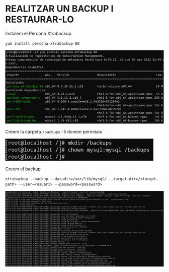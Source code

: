 # REALITZAR UN BACKUP I RESTAURAR-LO

Instalem el Percona Xtrabackup

`yum install percona-xtrabackup-80`

![ScreenShot](imgs/install.png)

Creem la carpeta `/backups` i li donem permisos

![ScreenShot](imgs/carpeta.png)

Creem el backup

`xtrabackup --backup --datadir=/var/lib/mysql/ --target-dir=/<target-path> --user=<usuari> --password=<password>`

![ScreenShot](imgs/backup.png)

